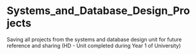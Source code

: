 # Systems_and_Database_Design_Projects
Saving all projects from the systems and database design unit for future reference and sharing (HD - Unit completed during Year 1 of University)
